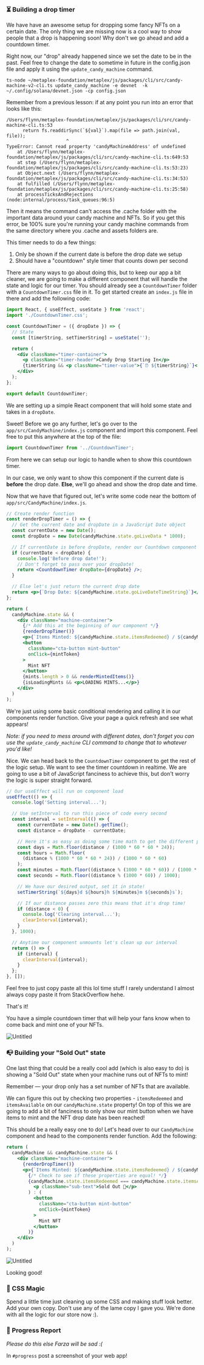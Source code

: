 ### ⏳ Building a drop timer

We have have an awesome setup for dropping some fancy NFTs on a certain date. The only thing we are missing now is a cool way to show people that a drop is happening soon! Why don't we go ahead and add a countdown timer.

Right now, our "drop" already happened since we set the date to be in the past. Feel free to change the date to sometime in future in the config.json file and apply it using the `update_candy_machine` command. 

```plaintext
ts-node ~/metaplex-foundation/metaplex/js/packages/cli/src/candy-machine-v2-cli.ts update_candy_machine -e devnet  -k ~/.config/solana/devnet.json -cp config.json
```

Remember from a previous lesson: if at any point you run into an error that looks like this:
```plaintext
/Users/flynn/metaplex-foundation/metaplex/js/packages/cli/src/candy-machine-cli.ts:53
      return fs.readdirSync(`${val}`).map(file => path.join(val, file));
                      ^
TypeError: Cannot read property 'candyMachineAddress' of undefined
    at /Users/flynn/metaplex-foundation/metaplex/js/packages/cli/src/candy-machine-cli.ts:649:53
    at step (/Users/flynn/metaplex-foundation/metaplex/js/packages/cli/src/candy-machine-cli.ts:53:23)
    at Object.next (/Users/flynn/metaplex-foundation/metaplex/js/packages/cli/src/candy-machine-cli.ts:34:53)
    at fulfilled (/Users/flynn/metaplex-foundation/metaplex/js/packages/cli/src/candy-machine-cli.ts:25:58)
    at processTicksAndRejections (node:internal/process/task_queues:96:5)
```

Then it means the command can't access the .cache folder with the important data around your candy machine and NFTs. So if you get this error, be 100% sure you're running your candy machine commands from the same directory where you .cache and assets folders are.

This timer needs to do a few things:

1. Only be shown if the current date is before the drop date we setup
2. Should have a "countdown" style timer that counts down per second

There are many ways to go about doing this, but to keep our app a bit cleaner, we are going to make a different component that will handle the state and logic for our timer. You should already see a `CountdownTimer` folder with a `CountdownTimer.css` file in it. To get started create an `index.js` file in there and add the following code:

```jsx
import React, { useEffect, useState } from 'react';
import './CountdownTimer.css';

const CountdownTimer = ({ dropDate }) => {
  // State
  const [timerString, setTimerString] = useState('');

  return (
    <div className="timer-container">
      <p className="timer-header">Candy Drop Starting In</p>
      {timerString && <p className="timer-value">{`⏰ ${timerString}`}</p>}
    </div>
  );
};

export default CountdownTimer;
```

We are setting up a simple React component that will hold some state and takes in a `dropDate`.

Sweet! Before we go any further, let's go over to the `app/src/CandyMachine/index.js` component and import this component. Feel free to put this anywhere at the top of the file:

```jsx
import CountdownTimer from '../CountdownTimer';
```

From here we can setup our logic to handle when to show this countdown timer.

In our case, we only want to show this component if the current date is **before** the drop date. **Else**, we'll go ahead and show the drop date and time.

Now that we have that figured out, let's write some code near the bottom of `app/src/CandyMachine/index.js`.

```jsx
// Create render function
const renderDropTimer = () => {
  // Get the current date and dropDate in a JavaScript Date object
  const currentDate = new Date();
  const dropDate = new Date(candyMachine.state.goLiveData * 1000);

  // If currentDate is before dropDate, render our Countdown component
  if (currentDate < dropDate) {
    console.log('Before drop date!');
    // Don't forget to pass over your dropDate!
    return <CountdownTimer dropDate={dropDate} />;
  }

  // Else let's just return the current drop date
  return <p>{`Drop Date: ${candyMachine.state.goLiveDateTimeString}`}</p>;
};

return (
  candyMachine.state && (
    <div className="machine-container">
      {/* Add this at the beginning of our component */}
      {renderDropTimer()}
      <p>{`Items Minted: ${candyMachine.state.itemsRedeemed} / ${candyMachine.state.itemsAvailable}`}</p>
      <button
        className="cta-button mint-button"
        onClick={mintToken}
      >
        Mint NFT
      </button>
      {mints.length > 0 && renderMintedItems()}
      {isLoadingMints && <p>LOADING MINTS...</p>}
    </div>
  )
);
```

We're just using some basic conditional rendering and calling it in our components render function. Give your page a quick refresh and see what appears!

*Note: if you need to mess around with different dates, don't forget you can use the `update_candy_machine` CLI command to change that to whatever you'd like!*

Nice. We can head back to the `CountdownTimer` component to get the rest of the logic setup. We want to see the timer countdown in realtime. We are going to use a bit of JavaScript fanciness to achieve this, but don't worry the logic is super straight forward.

```jsx
// Our useEffect will run on component load
useEffect(() => {
  console.log('Setting interval...');

  // Use setInterval to run this piece of code every second
  const interval = setInterval(() => {
    const currentDate = new Date().getTime();
    const distance = dropDate - currentDate;

    // Here it's as easy as doing some time math to get the different properties
    const days = Math.floor(distance / (1000 * 60 * 60 * 24));
    const hours = Math.floor(
      (distance % (1000 * 60 * 60 * 24)) / (1000 * 60 * 60)
    );
    const minutes = Math.floor((distance % (1000 * 60 * 60)) / (1000 * 60));
    const seconds = Math.floor((distance % (1000 * 60)) / 1000);

    // We have our desired output, set it in state!
    setTimerString(`${days}d ${hours}h ${minutes}m ${seconds}s`);

    // If our distance passes zero this means that it's drop time!
    if (distance < 0) {
      console.log('Clearing interval...');
      clearInterval(interval);
    }
  }, 1000);

  // Anytime our component unmounts let's clean up our interval
  return () => {
    if (interval) {
      clearInterval(interval);
    }
  };
}, []);
```

Feel free to just copy paste all this lol time stuff I rarely understand I almost always copy paste it from StackOverflow hehe.

That's it!

You have a simple countdown timer that will help your fans know when to come back and mint one of your NFTs.

![Untitled](https://i.imgur.com/OINimrr.png)

### 📭 Building your "Sold Out" state

One last thing that could be a really cool add (which is also easy to do) is showing a "Sold Out" state when your machine runs out of NFTs to mint!

Remember — your drop only has a set number of NFTs that are available.

We can figure this out by checking two properties - `itemsRedeemed` and `itemsAvailable` on our `candyMachine.state` property! On top of this we are going to add a bit of fanciness to only show our mint button when we have items to mint and the NFT drop date has been reached!

This should be a really easy one to do! Let's head over to our `CandyMachine` component and head to the components render function. Add the following:

```jsx
return (
  candyMachine && candyMachine.state && (
    <div className="machine-container">
      {renderDropTimer()}
      <p>{`Items Minted: ${candyMachine.state.itemsRedeemed} / ${candyMachine.state.itemsAvailable}`}</p>
        {/* Check to see if these properties are equal! */}
        {candyMachine.state.itemsRedeemed === candyMachine.state.itemsAvailable ? (
          <p className="sub-text">Sold Out 🙊</p>
        ) : (
          <button
            className="cta-button mint-button"
            onClick={mintToken}
          >
            Mint NFT
          </button>
        )}
    </div>
  )
);
```

![Untitled](https://i.imgur.com/fYEzoeg.png)

Looking good!

### 🎨 CSS Magic

Spend a little time just cleaning up some CSS and making stuff look better. Add your own copy. Don't use any of the lame copy I gave you. We're done with all the logic for our store now :).

### 🚨 Progress Report

*Please do this else Farza will be sad :(*

In `#progress` post a screenshot of your web app!
